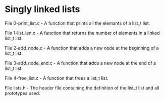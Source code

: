 # Singly linked lists
File 0-print_list.c -  A function that prints all the elemants of a list_t list.

File 1-list_len.c - A function that returns the number of elements in a linked list_t list.

File 2-add_node.c - A function that adds a new node at the beginning of a list_t list.

File 3-add_node_end.c - A function that adds a new node at the end of a list_t list.

File 4-free_list.c - A function that frees a list_t list.

File lists.h - The header file containing the definition of the list_t list and all prototypes used.
